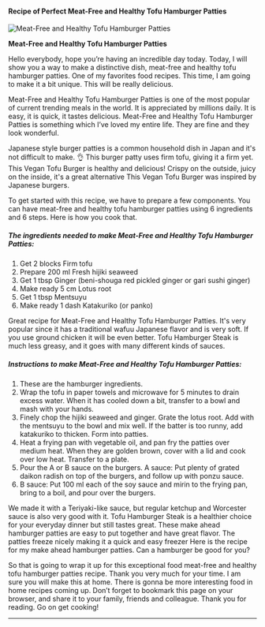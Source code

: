             

#### Recipe of Perfect Meat-Free and Healthy Tofu Hamburger Patties

![Meat-Free and Healthy Tofu Hamburger Patties](https://img-global.cpcdn.com/recipes/5785463009837056/751x532cq70/meat-free-and-healthy-tofu-hamburger-patties-recipe-main-photo.jpg)

**Meat-Free and Healthy Tofu Hamburger Patties**

Hello everybody, hope you’re having an incredible day today. Today, I will show you a way to make a distinctive dish, meat-free and healthy tofu hamburger patties. One of my favorites food recipes. This time, I am going to make it a bit unique. This will be really delicious.

Meat-Free and Healthy Tofu Hamburger Patties is one of the most popular of current trending meals in the world. It is appreciated by millions daily. It is easy, it is quick, it tastes delicious. Meat-Free and Healthy Tofu Hamburger Patties is something which I’ve loved my entire life. They are fine and they look wonderful.

Japanese style burger patties is a common household dish in Japan and it's not difficult to make. 👌 This burger patty uses firm tofu, giving it a firm yet. This Vegan Tofu Burger is healthy and delicious! Crispy on the outside, juicy on the inside, it's a great alternative This Vegan Tofu Burger was inspired by Japanese burgers.

To get started with this recipe, we have to prepare a few components. You can have meat-free and healthy tofu hamburger patties using 6 ingredients and 6 steps. Here is how you cook that.

##### The ingredients needed to make Meat-Free and Healthy Tofu Hamburger Patties:

1.  Get 2 blocks Firm tofu
2.  Prepare 200 ml Fresh hijiki seaweed
3.  Get 1 tbsp Ginger (beni-shouga red pickled ginger or gari sushi ginger)
4.  Make ready 5 cm Lotus root
5.  Get 1 tbsp Mentsuyu
6.  Make ready 1 dash Katakuriko (or panko)

Great recipe for Meat-Free and Healthy Tofu Hamburger Patties. It's very popular since it has a traditional wafuu Japanese flavor and is very soft. If you use ground chicken it will be even better. Tofu Hamburger Steak is much less greasy, and it goes with many different kinds of sauces.

##### Instructions to make Meat-Free and Healthy Tofu Hamburger Patties:

1.  These are the hamburger ingredients.
2.  Wrap the tofu in paper towels and microwave for 5 minutes to drain excess water. When it has cooled down a bit, transfer to a bowl and mash with your hands.
3.  Finely chop the hijiki seaweed and ginger. Grate the lotus root. Add with the mentsuyu to the bowl and mix well. If the batter is too runny, add katakuriko to thicken. Form into patties.
4.  Heat a frying pan with vegetable oil, and pan fry the patties over medium heat. When they are golden brown, cover with a lid and cook over low heat. Transfer to a plate.
5.  Pour the A or B sauce on the burgers. A sauce: Put plenty of grated daikon radish on top of the burgers, and follow up with ponzu sauce.
6.  B sauce: Put 100 ml each of the soy sauce and mirin to the frying pan, bring to a boil, and pour over the burgers.

We made it with a Teriyaki-like sauce, but regular ketchup and Worcester sauce is also very good with it. Tofu Hamburger Steak is a healthier choice for your everyday dinner but still tastes great. These make ahead hamburger patties are easy to put together and have great flavor. The patties freeze nicely making it a quick and easy freezer Here is the recipe for my make ahead hamburger patties. Can a hamburger be good for you?

So that is going to wrap it up for this exceptional food meat-free and healthy tofu hamburger patties recipe. Thank you very much for your time. I am sure you will make this at home. There is gonna be more interesting food in home recipes coming up. Don’t forget to bookmark this page on your browser, and share it to your family, friends and colleague. Thank you for reading. Go on get cooking!

* * *